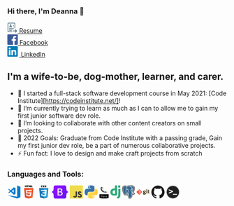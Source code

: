 ### Hi there, I'm Deanna 👋 

<a href="https://deannacarina.github.io/Resume/"><img  alt="Resume" height="24px" src="assets/resume.png" /> Resume</a><br>
<a href="https://www.facebook.com/DeannaCarina/"><img  alt="Facebook" height="24px" src="assets/facebook.png" /> Facebook</a><br>
<a href="https://www.linkedin.com/in/deannacarina/"><img  alt="LinkedIn" height="24px" src="assets/linkedin.png" /> LinkedIn</a><br>

## I'm a wife-to-be, dog-mother, learner, and carer.

- 🔭 I started a full-stack software development course in May 2021: [Code Institute][https://codeinstitute.net/]!
- 🌱 I’m currently trying to learn as much as I can to allow me to gain my first junior software dev role.
- 👯 I’m looking to collaborate with other content creators on small projects.
- 🥅 2022 Goals: Graduate from Code Institute with a passing grade, Gain my first junior dev role, be a part of numerous collaborative projects.
- ⚡ Fun fact: I love to design and make craft projects from scratch

### Languages and Tools:

<img  alt="Visual Studio Code" height="30px" src="assets/vs.png" />    <img alt="HTML5" height="30px" src="assets/html.png" />    <img alt="CSS3" height="30px" src="assets/css.png" />    <img alt="Bootstrap" height="30px" src="assets/bootstrap.png" />    <img alt="JavaScript" height="30px" src="assets/js.png" />    <img alt="Python" height="30px" src="assets/python.png" />    <img alt="Flask" height="30px" src="assets/flask.png" />    <img alt="Django" height="30px" src="assets/django.png" />    <img alt="PostgreSQL" height="30px" src="assets/postgres.png" />    <img alt="Git" height="30px" src="assets/git.png" />    <img alt="GitHub" height="30px" src="assets/github.png" />    <img alt="Terminal" height="30px" src="assets/terminal.png" />

<br />
<br />

